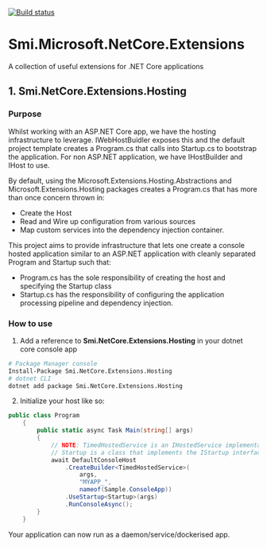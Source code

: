 [![Build status](https://ci.appveyor.com/api/projects/status/bpp90v9fgwsc1nof?svg=true)](https://ci.appveyor.com/project/mishrsud/smi-microsoft-netcore-extensions)


# Smi.Microsoft.NetCore.Extensions
A collection of useful extensions for .NET Core applications

## 1. Smi.NetCore.Extensions.Hosting
### Purpose
Whilst working with an ASP.NET Core app, we have the hosting infrastructure to leverage. IWebHostBuidler exposes this
and the default project template creates a Program.cs that calls into Startup.cs to bootstrap the application.
For non ASP.NET application, we have IHostBuilder and IHost to use. 

By default, using the Microsoft.Extensions.Hosting.Abstractions and Microsoft.Extensions.Hosting packages creates a Program.cs that has more than once concern thrown in:
- Create the Host
- Read and Wire up configuration from various sources
- Map custom services into the dependency injection container.

This project aims to provide infrastructure that lets one create a console hosted application similar to an ASP.NET application with cleanly separated Program and Startup such that:
- Program.cs has the sole responsibility of creating the host and specifying the Startup class
- Startup.cs has the responsibility of configuring the application processing pipeline and dependency injection.  
  
### How to use
1. Add a reference to **Smi.NetCore.Extensions.Hosting** in your dotnet core console app
```bash
# Package Manager console
Install-Package Smi.NetCore.Extensions.Hosting 
# dotnet CLI
dotnet add package Smi.NetCore.Extensions.Hosting
```
2. Initialize your host like so:

```csharp
public class Program
    {
        public static async Task Main(string[] args)
        {
            // NOTE: TimedHostedService is an IHostedService implementation
            // Startup is a class that implements the IStartup interface
            await DefaultConsoleHost
                .CreateBuilder<TimedHostedService>(   
                    args, 
                    "MYAPP_",
                    nameof(Sample.ConsoleApp))
                .UseStartup<Startup>(args)
                .RunConsoleAsync();
        }
    }
```

Your application can now run as a daemon/service/dockerised app.

